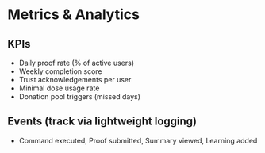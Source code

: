 # Metrics & Analytics

## KPIs
- Daily proof rate (% of active users)
- Weekly completion score
- Trust acknowledgements per user
- Minimal dose usage rate
- Donation pool triggers (missed days)

## Events (track via lightweight logging)
- Command executed, Proof submitted, Summary viewed, Learning added
